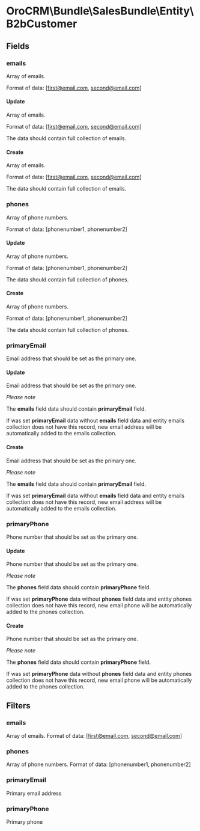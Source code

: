 # OroCRM\Bundle\SalesBundle\Entity\B2bCustomer

## Fields

### emails

Array of emails. 

Format of data: [first@email.com, second@email.com]

#### Update

Array of emails. 

Format of data: [first@email.com, second@email.com]

The data should contain full collection of emails.

#### Create

Array of emails. 

Format of data: [first@email.com, second@email.com]

The data should contain full collection of emails.

### phones

Array of phone numbers. 

Format of data: [phonenumber1, phonenumber2]

#### Update

Array of phone numbers. 

Format of data: [phonenumber1, phonenumber2]

The data should contain full collection of phones.

#### Create

Array of phone numbers. 

Format of data: [phonenumber1, phonenumber2]

The data should contain full collection of phones.

### primaryEmail

Email address that should be set as the primary one.

#### Update

Email address that should be set as the primary one.

*Please note*

The **emails** field data should contain **primaryEmail** field.

If was set **primaryEmail** data without **emails** field data and entity emails collection does not have this record, 
 new email address will be automatically added to the emails collection.
 
#### Create

Email address that should be set as the primary one.

*Please note*

The **emails** field data should contain **primaryEmail** field.

If was set **primaryEmail** data without **emails** field data and entity emails collection does not have this record, 
 new email address will be automatically added to the emails collection.
 

### primaryPhone

Phone number that should be set as the primary one.

#### Update

Phone number that should be set as the primary one.

*Please note*

The **phones** field data should contain **primaryPhone** field.

If was set **primaryPhone** data without **phones** field data and entity phones collection does not have this record, 
 new email phone will be automatically added to the phones collection.
 
#### Create

Phone number that should be set as the primary one.

*Please note*

The **phones** field data should contain **primaryPhone** field.

If was set **primaryPhone** data without **phones** field data and entity phones collection does not have this record, 
 new email phone will be automatically added to the phones collection.

## Filters

### emails

Array of emails. Format of data: [first@email.com, second@email.com]

### phones

Array of phone numbers. Format of data: [phonenumber1, phonenumber2]

### primaryEmail

Primary email address

### primaryPhone

Primary phone
